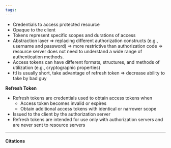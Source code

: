 ```yaml
---
tags: 
---
```

- Credentials to access protected resource
- Opaque to the client
- Tokens represent specific scopes and durations of access
- Abstraction layer => replacing different authorization constructs (e.g., username and password) => more restrictive than authorization code => resource server does not need to understand a wide range of authentication methods.
- Access tokens can have different formats, structures, and methods of utilization (e.g., cryptographic properties)
- ttl is usually short, take advantage of refresh token => decrease ability to take by bad guy

**Refresh Token**

- Refresh tokens are credentials used to obtain access tokens when
  - Access token becomes invalid or expires
  - Obtain additional access tokens with identical or narrower scope
- Issued to the client by the authorization server
- Refresh tokens are intended for use only with authorization servers and are never sent to resource servers

---

#### Citations